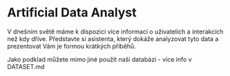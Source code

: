 # Artificial Data Analyst #
V dnešním světě máme k dispozici více informací o uživatelích a interakcích než kdy dříve. 
Představte si asistenta, který dokáže analyzovat tyto data a prezentovat Vám je formou krátkých příběhů.

Jako podklad můžete mimo jiné použít naši databázi - více info v DATASET.md